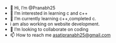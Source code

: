 - 👋 Hi, I’m @Pranabh25
- 👀 I’m interested in learning c and c++
- 🌱 I’m currently learning c++,completed c.
- i am also working on website development.
- 💞️ I’m looking to collaborate on coding
- 📫 How to reach me asatipranabh25@gmail.com

<!---
Pranabh25/Pranabh25 is a ✨ special ✨ repository because its `README.md` (this file) appears on your GitHub profile.
You can click the Preview link to take a look at your changes.
--->
